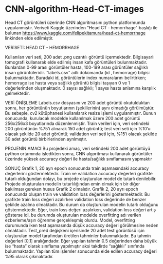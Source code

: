 # CNN-algorithm-Head-CT-images

Head CT görüntüleri üzerinde CNN algoritmasını python platformunda uygulanmıştır. Veriseti Kaggle üzerinden "Head CT - hemorrhage" başlığı ile bulunan https://www.kaggle.com/felipekitamura/head-ct-hemorrhage linkinden elde edilmiştir.

VERİSETİ:  HEAD CT - HEMORRHAGE 

Kullanılan veri seti, 200 adet .png uzantılı görüntü içermektedir. Bilgisayarlı tomografi kullanarak elde edilmiş insan kafa görüntüleri bulunmaktadır. Bunlardan 0-99 arası görüntüler hasta, 100-199 arası görüntüler sağlıklı insan görüntüleridir. “labels.csv” adlı dokümanda (id , hemorrage) bilgisi bulunmaktadır. Buradaki id, görüntülerin index numaralarını belirtirken; hemorrage ise hasta veya sağlıklı görüntü bilgisi taşıyan 0 ve 1 değerlerinden oluşmaktadır. 0 sayısı sağlıklı; 1 sayısı hasta anlamına karşılık gelmektedir.

VERİ ÖNİŞLEME
Labels.csv dosyasını ve 200 adet görüntü okutulduktan sonra, her görüntünün boyutlarının (şekillerinin) aynı olmadığı görülmüştür. Bu sebeple, cv2 kütüphanesi kullanılarak resize işlemi uygulanmıştır. Bunun sonucunda, kurulacak modelde kullanılmak üzere 200 adet görüntü 256x256x3 boyutlarında düzenlenmiştir.
Train verileri için, veri setindeki 200 görüntünün %75’i alınarak 150 adet görüntü; test veri seti için %10’u olacak şekilde 20 adet görüntü; validation veri seti için, %15’i olacak şekilde 30 adet görüntü birbirlerinden ayrılmıştır.

PROJENİN AMACI
Bu projedeki amaç, veri setindeki 200 adet görüntüyü python ortamında işledikten sonra, CNN algoritması kullanarak görüntüler üzerinde yüksek accuracy değeri ile hasta/sağlıklı sınıflamasını yapmaktır

SONUÇ
Grafik 1,  20 ayrı epoch sonucunda train aşamasındaki accuracy değerlerini göstermektedir. Train ve validation accuracy değerleri grafikte tutarlı olduğundan dolayı,  bu projede oluşturulan model de tutarlı denilebilir. Projede oluşturulan modelin tutarlılığından emin olmak için bir diğer bakılması gereken husus Grafik 2 olmalıdır.
Grafik 2, 20 ayrı epoch sonucunda oluşan train ve validation loss değerlerini göstermektedir. Bu grafikte train loss değeri azalırken validation loss değerinde de benzer şekilde azalma olmaktadır. Bu durum da oluşturulan modelin tutarlı olduğunu göstermektedir. Eğer, train loss değeri azalırken, validation loss değeri artış gösterse idi, bu durumda oluşturulan modelde overfitting adı verilen ezberleme/aşırı öğrenme gerçekleşmiş olurdu. Model, overfitting durumunda iken test  aşamasında düşük accuracy değeri görülmesine neden olmaktadır.
Test_pred değişkeni içerisinde 20 adet test görüntüsü için oluşturulan model tarafından üretilen tahminler bulunmaktadır. Bu tahmin değerleri [0,1] aralığındadır. Eğer yapılan tahmin 0.5 değerinden daha büyük ise “hasta” olarak sınıflama yapılmıştır aksi takdirde “sağlıklı” sınıfında bulunmaktadır. Yapılan tüm işlemler sonucunda elde edilen accuracy değeri %95 olarak çıkmaktadır.   
